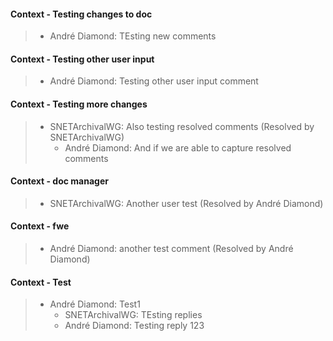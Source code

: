 #### Context - Testing changes to doc
> * André Diamond: TEsting new comments
> 
#### Context - Testing other user input
> * André Diamond: Testing other user input comment
> 
#### Context - Testing more changes
> * SNETArchivalWG: Also testing resolved comments (Resolved by SNETArchivalWG)
>   - André Diamond: And if we are able to capture resolved comments
> 
#### Context - doc manager
> * SNETArchivalWG: Another user test (Resolved by André Diamond)
> 
#### Context - fwe
> * André Diamond: another test comment (Resolved by André Diamond)
> 
#### Context - Test
> * André Diamond: Test1
>   - SNETArchivalWG: TEsting replies
>   - André Diamond: Testing reply 123
> 
